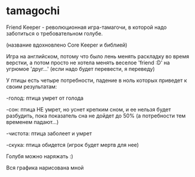 # tamagochi
Friend Keeper - революционная игра-тамагочи, в которой надо заботиться о требовательном голубе.

(название вдохновлено Core Keeper и библией)

Игра на английском, потому что было лень менять раскладку во время верстки, а потом просто не хотела менять веселое 'friend :D' на угрюмое 'друг...' (если надо будет перевести, я переведу)

У птицы есть четыре потребности, падение в ноль которых приведет к своим результатам:

-голод: птица умрет от голода

-сон: птица НЕ умрет, но уснет крепким сном, и ее нельзя будет разбудить, пока показатель сна не дойдет до 50% (а потребности тем временем падают...)

-чистота: птица заболеет и умрет

-скука: птица обидется (игрок будет мертв для нее)

Голубя можно наряжать :)

Вся графика нарисована мной
